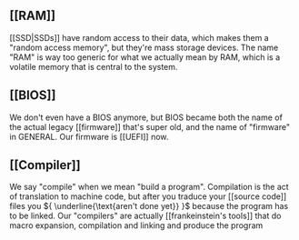 ## [[RAM]]

[[SSD|SSDs]] have random access to their data, which makes them a "random access memory", but they're mass storage devices.
The name "RAM" is way too generic for what we actually mean by RAM, which is a volatile memory that is central to the system.

## [[BIOS]]

We don't even have a BIOS anymore, but BIOS became both the name of the actual legacy [[firmware]] that's super old, and the name of "firmware" in GENERAL. Our firmware is [[UEFI]] now.

## [[Compiler]]

We say "compile" when we mean "build a program". Compilation is the act of translation to machine code, but after you traduce your [[source code]] files you ${ \underline{\text{aren't done yet}} }$ because the program has to be linked. Our "compilers" are actually [[frankeinstein's tools]] that do macro expansion, compilation and linking and produce the program